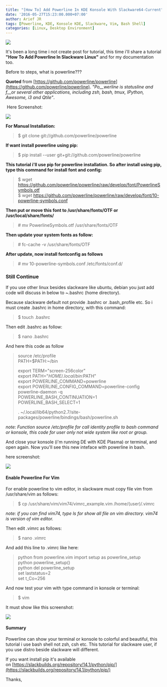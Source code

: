 ```yaml
---
title: "[How To] Add Powerline In KDE Konsole With Slackware64-Current"
date: '2016-05-27T15:23:00.000+07:00'
author: Arief JR
tags: [Powerline, KDE, Konsole KDE, Slackware, Vim, Bash Shell]
categories: [Linux, Desktop Environment]
---
```


![](https://2.bp.blogspot.com/-LChtf4Y3trI/V0f3f8uqFaI/AAAAAAAADJM/S1NeL3Ihbs8rHPRt91g0FeBBNQM2pUIoACLcB/s1600/rect4144.png)

It's been a long time i not create post for tutorial, this time i'll share a tutorial **"How To Add Powerline In Slackware Linux"** and for my documentation too.  

Before to steps, what is powerline???

**Quoted** from [https://github.com/powerline/powerline](https://github.com/powerline/powerline). _"Po__werline is statusline and_ _f__or several other applications, including zsh, bash, tmux, IPython, Awesome, i3 and Qtile"_.  

 Here Screenshot:

![](https://1.bp.blogspot.com/-2GAT_1MSH-E/V0f5zQEfibI/AAAAAAAADJY/hbDYXNrhDiIzaZLJJRJDVydtcpX9s0MJgCLcB/s1600/Screenshot_20160526_212058.png)

**For Manual Installation:**

> $ git clone git://github.com/powerline/powerline

**If want install powerline using pip:**

> $ pip install --user git+git://github.com/powerline/powerline

**This tutorial i'll use pip for powerline installation. So after install using pip, type this command for install font and config:**

> $ wget https://github.com/powerline/powerline/raw/develop/font/PowerlineSymbols.otf  
> $ wget https://github.com/powerline/powerline/raw/develop/font/10-powerline-symbols.conf

**Then put or move this font to /usr/share/fonts/OTF or /usr/local/share/fonts/**

> \# mv PowerlineSymbols.otf /usr/share/fonts/OTF

**Then update your system fonts as follow:** 

> \# fc-cache -v /usr/share/fonts/OTF

**After update, now install fontconfig as follows**

> \# mv 10-powerline-symbols.conf /etc/fonts/conf.d/

### Still Continue

If you use other linux besides slackware like ubuntu, debian you just add code will discuss in below to ~.bashrc (home directory).

Because slackware default not provide .bashrc or .bash_profile etc. So i must create .bashrc in home directory, with this command:  

> $ touch .bashrc

Then edit .bashrc as follow:

> $ nano .bashrc

And here this code as follow

> source /etc/profile  
> PATH=$PATH:~/bin  
>   
> export TERM="screen-256color"  
> export PATH="$HOME/.local/bin:$PATH"  
> export POWERLINE_COMMAND=powerline  
> export POWERLINE\_CONFIG\_COMMAND=powerline-config  
> powerline-daemon -q  
> POWERLINE\_BASH\_CONTINUATION=1  
> POWERLINE\_BASH\_SELECT=1  
>   
> . ~/.local/lib64/python2.7/site-packages/powerline/bindings/bash/powerline.sh  
>   
>   

_note: Function source /etc/profile for call identity profile to bash command or konsole, this code for user only not wide system like root or group._  

And close your konsole (i'm running DE with KDE Plasma) or terminal, and open again. Now you'll see this new inteface with powerline in bash.  

here screenshot:

![](https://4.bp.blogspot.com/-d5w6kOpW4Uo/V0gANh5G7LI/AAAAAAAADJo/c4qOIfVBLuIGdgHBrsqqmT9ifzRKg-PlACLcB/s1600/Screenshot_20160527_150127.png)

#### Enable Powerline For Vim

For enable powerline to vim editor, in slackware must copy file vim from /usr/share/vim as follows:

> $ cp /usr/share/vim/vim74/vimrc_example.vim /home/(user)/.vimrc

_note: if you can find vim74, type ls for show all file on vim directory. vim74 is version of vim editor._  

Then edit .vimrc as follows:

> $ nano .vimrc

And add this line to .vimrc like here:

> python from powerline.vim import setup as powerline_setup  
> python powerline_setup()  
> python del powerline_setup  
> set laststatus=2  
> set t_Co=256

And now test your vim with type command in konsole or terminal:

> $ vim

It must show like this screenshot:

![](https://2.bp.blogspot.com/-OLRF1J7eiaw/V0gCaDJa76I/AAAAAAAADJ0/02CdPvVJSesb2re2L3AvJ5OCJ63ZaByjQCLcB/s1600/Screenshot_20160527_150939.png)

#### Summary

Powerline can show your terminal or konsole to colorful and beautiful, this tutorial i use bash shell not zsh, csh etc. This tutorial for slackware user, if you use distro beside slackware will different.  

If you want install pip it's available on [https://slackbuilds.org/repository/14.1/python/pip/](https://slackbuilds.org/repository/14.1/python/pip/)

Thanks,